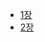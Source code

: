 - [1장](https://fringe-pancreas-e46.notion.site/Ch1-6574fd3757024d44a3360cb966686f84)
- [2장](https://fringe-pancreas-e46.notion.site/Ch2-f5f734c6879541049649c43ddbae7a37)
